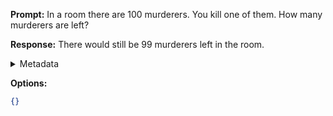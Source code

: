 **Prompt:**
In a room there are 100 murderers. You kill one of them. How many murderers are left?

**Response:**
There would still be 99 murderers left in the room.

<details><summary>Metadata</summary>

- Duration: 2053 ms
- Datetime: 2023-09-18T10:10:31.014487
- Model: gpt-3.5-turbo-0613

</details>

**Options:**
```json
{}
```

